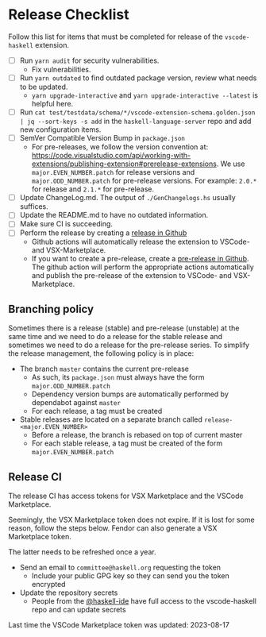 # Release Checklist

Follow this list for items that must be completed for release of the `vscode-haskell` extension.

- [ ] Run `yarn audit` for security vulnerabilities.
  - Fix vulnerabilities.
- [ ] Run `yarn outdated` to find outdated package version, review what needs to be updated.
  - `yarn upgrade-interactive` and `yarn upgrade-interactive --latest` is helpful here.
- [ ] Run `cat test/testdata/schema/*/vscode-extension-schema.golden.json | jq --sort-keys -s add` in the `haskell-language-server` repo and add new configuration items.
- [ ] SemVer Compatible Version Bump in `package.json`
  - For pre-releases, we follow the version convention at: https://code.visualstudio.com/api/working-with-extensions/publishing-extension#prerelease-extensions. We use `major.EVEN_NUMBER.patch` for release versions and `major.ODD_NUMBER.patch` for pre-release versions. For example: `2.0.*` for release and `2.1.*` for pre-release.
- [ ] Update ChangeLog.md. The output of `./GenChangelogs.hs` usually suffices.
- [ ] Update the README.md to have no outdated information.
- [ ] Make sure CI is succeeding.
- [ ] Perform the release by creating a [release in Github](https://github.com/haskell/vscode-haskell/releases)
  - Github actions will automatically release the extension to VSCode- and VSX-Marketplace.
  - If you want to create a pre-release, create a [pre-release in Github](https://github.com/haskell/vscode-haskell/releases). The github action will perform the appropriate actions automatically and publish the pre-release of the extension to VSCode- and VSX-Marketplace.

## Branching policy

Sometimes there is a release (stable) and pre-release (unstable) at the same time and we need to do a release for the stable release and sometimes we need to do a release for the pre-release series.
To simplify the release management, the following policy is in place:

* The branch `master` contains the current pre-release
  * As such, its `package.json` must always have the form `major.ODD_NUMBER.patch`
  * Dependency version bumps are automatically performed by dependabot against `master`
  * For each release, a tag must be created
* Stable releases are located on a separate branch called `release-<major.EVEN_NUMBER>`
  * Before a release, the branch is rebased on top of current master
  * For each stable release, a tag must be created of the form `major.EVEN_NUMBER.patch`

## Release CI

The release CI has access tokens for VSX Marketplace and the VSCode Marketplace.

Seemingly, the VSX Marketplace token does not expire. If it is lost for some reason, follow the steps below. Fendor can also generate a VSX Marketplace token.

The latter needs to be refreshed once a year.

* Send an email to `committee@haskell.org` requesting the token
  * Include your public GPG key so they can send you the token encrypted
* Update the repository secrets
  * People from the [@haskell-ide](https://github.com/orgs/haskell/teams/haskell-ide) have full access to the vscode-haskell repo and can update secrets

Last time the VSCode Marketplace token was updated: 2023-08-17
